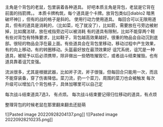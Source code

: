 主角是个背包的老鼠，包里装着各种道具。
好吧本质主角是背包，老鼠是它背在前面的挡箭牌。。
本质卡牌构筑，每个道具是个卡牌。放背包类似[[diablo2 暗黑破坏神]] ，但有的战的格子是斜的。
使用行动力使用道具。
每回合可以无限用道具，但有的道具是消耗的，（比如菜，吃了就没了），比如箭，需要放在弓旁边被射掉，比如魔法球，放在戒指旁边可以被消耗
有的道具有限制，比如不能穿两个鞋
有些对背包有特殊要求，比如鞋子，背包越高效果越好。很重的物品会自动沉到底部。很轻的物品会浮在最上面。有些道具会在背包里移动，移动过程中产生效果，有的向上移动，有的转圈移动。头盔最好放在最顶效果好
诅咒系统，诅咒是一种道具，被赋予以后必须携带，除非做出一些牺牲摧毁它，或者战斗结束摧毁。也有道具靠着诅咒变强。

流派很多，尤其是根据武器，比如斧子流，斧子很强，但每回合只能用一次，而且不能穿装备，穿了伤害降低。菜刀流，扔一个菜刀，周围的菜刀也会被触发
每次升级可以增加几个背包格子，具体加哪里可以自己定




每次战斗结束道具7选3， 有点烦。
每次战斗结束要记得归位移动的道具，有点烦


整理背包的时候老鼠在那里翻来翻去还挺萌


![[Pasted image 20220928204137.png]]
![[Pasted image 20220928210235.png]]